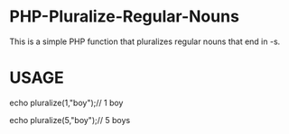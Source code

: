 # PHP-Pluralize-Regular-Nouns
This is a simple PHP function that pluralizes regular nouns that end in -s.

# USAGE
echo pluralize(1,"boy");// 1 boy

echo pluralize(5,"boy");// 5 boys
